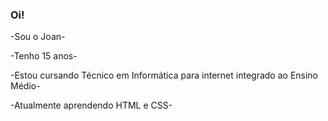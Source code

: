 ### Oi!

-Sou o Joan-

-Tenho 15 anos-

-Estou cursando Técnico em Informática para internet integrado ao Ensino Médio-

-Atualmente aprendendo HTML e CSS-
